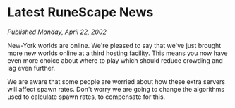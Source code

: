 # Latest RuneScape News
*Published Monday, April 22, 2002*

New-York worlds are online. We're pleased to say that we've just brought more new worlds online at a third hosting facility. This means you now have even more choice about where to play which should reduce crowding and lag even further.

We are aware that some people are worried about how these extra servers will affect spawn rates. Don't worry we are going to change the algorithms used to calculate spawn rates, to compensate for this.
